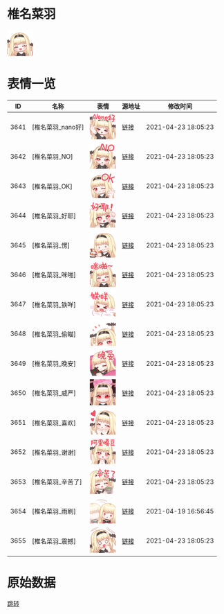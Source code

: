 # 椎名菜羽

<img src="./cover.png" height="60" alt="cover" />

# 表情一览

|ID|名称|表情|源地址|修改时间|
|----|----|----|----|----|
|3641|[椎名菜羽_nano好]|<img src="./pic/003641_%5B椎名菜羽_nano好%5D.png" height="60" alt="nano好"/>|[链接](http://i0.hdslb.com/bfs/emote/3a4b506a3d0a5e94f83c34a43c03738da1d9f980.png)|2021-04-23 18:05:23|
|3642|[椎名菜羽_NO]|<img src="./pic/003642_%5B椎名菜羽_NO%5D.png" height="60" alt="NO"/>|[链接](http://i0.hdslb.com/bfs/emote/e9079e761f17a3968870750bb5b8989c4168f392.png)|2021-04-23 18:05:23|
|3643|[椎名菜羽_OK]|<img src="./pic/003643_%5B椎名菜羽_OK%5D.png" height="60" alt="OK"/>|[链接](http://i0.hdslb.com/bfs/emote/e24ed3e3b9dea2f72c181aef9524e4ffcc9d8686.png)|2021-04-23 18:05:23|
|3644|[椎名菜羽_好耶]|<img src="./pic/003644_%5B椎名菜羽_好耶%5D.png" height="60" alt="好耶"/>|[链接](http://i0.hdslb.com/bfs/emote/6eae51a363e57ab56d300318f6b8e314c0511f53.png)|2021-04-23 18:05:23|
|3645|[椎名菜羽_愣]|<img src="./pic/003645_%5B椎名菜羽_愣%5D.png" height="60" alt="愣"/>|[链接](http://i0.hdslb.com/bfs/emote/0383a16d60bfa2d5007ddca340a18aa7bf55e3b4.png)|2021-04-23 18:05:23|
|3646|[椎名菜羽_咪啪]|<img src="./pic/003646_%5B椎名菜羽_咪啪%5D.png" height="60" alt="咪啪"/>|[链接](http://i0.hdslb.com/bfs/emote/fa4d72271d07ddada40517ff1a40c62adbd00916.png)|2021-04-23 18:05:23|
|3647|[椎名菜羽_铁咩]|<img src="./pic/003647_%5B椎名菜羽_铁咩%5D.png" height="60" alt="铁咩"/>|[链接](http://i0.hdslb.com/bfs/emote/62fc9b93c04e2fb203c59b96da52c68640d11260.png)|2021-04-23 18:05:23|
|3648|[椎名菜羽_偷瞄]|<img src="./pic/003648_%5B椎名菜羽_偷瞄%5D.png" height="60" alt="偷瞄"/>|[链接](http://i0.hdslb.com/bfs/emote/82a8c3a04c9d94af7d91ca11a3a6798a08b47a83.png)|2021-04-23 18:05:23|
|3649|[椎名菜羽_晚安]|<img src="./pic/003649_%5B椎名菜羽_晚安%5D.png" height="60" alt="晚安"/>|[链接](http://i0.hdslb.com/bfs/emote/d94ea94549fc7704c4325634edbc0b8a9f8991c7.png)|2021-04-23 18:05:23|
|3650|[椎名菜羽_威严]|<img src="./pic/003650_%5B椎名菜羽_威严%5D.png" height="60" alt="威严"/>|[链接](http://i0.hdslb.com/bfs/emote/46196a53e430cb58cc98de7a7784703a23dff3f2.png)|2021-04-23 18:05:23|
|3651|[椎名菜羽_喜欢]|<img src="./pic/003651_%5B椎名菜羽_喜欢%5D.png" height="60" alt="喜欢"/>|[链接](http://i0.hdslb.com/bfs/emote/a3e019821ab3ffc6592ca518d5d3028226ea665f.png)|2021-04-23 18:05:23|
|3652|[椎名菜羽_谢谢]|<img src="./pic/003652_%5B椎名菜羽_谢谢%5D.png" height="60" alt="谢谢"/>|[链接](http://i0.hdslb.com/bfs/emote/056cba09bf22246cde96a4509f4b5d684fa52e49.png)|2021-04-23 18:05:23|
|3653|[椎名菜羽_辛苦了]|<img src="./pic/003653_%5B椎名菜羽_辛苦了%5D.png" height="60" alt="辛苦了"/>|[链接](http://i0.hdslb.com/bfs/emote/61135d411d74ad96c5daadecb4fdbe15d49569cf.png)|2021-04-23 18:05:23|
|3654|[椎名菜羽_雨刷]|<img src="./pic/003654_%5B椎名菜羽_雨刷%5D.png" height="60" alt="雨刷"/>|[链接](http://i0.hdslb.com/bfs/emote/5a1a85e92e35117f1e32e782272aa0bcd3114052.png)|2021-04-19 16:56:45|
|3655|[椎名菜羽_震撼]|<img src="./pic/003655_%5B椎名菜羽_震撼%5D.png" height="60" alt="震撼"/>|[链接](http://i0.hdslb.com/bfs/emote/b7007c5f5f4f79f3ca35ff89f5572a0f0697bb0d.png)|2021-04-23 18:05:23|

# 原始数据

[跳转](./raw.json)

